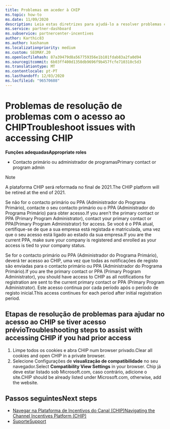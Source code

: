 ```yaml
---
title: Problemas em aceder à CHIP
ms.topic: how-to
ms.date: 11/09/2020
description: Leia estas diretrizes para ajudá-lo a resolver problemas com a utilização da ferramenta Channel Incentives Platform (CHIP).
ms.service: partner-dashboard
ms.subservice: partnercenter-incentives
author: Karthic83
ms.author: kashanum
ms.localizationpriority: medium
ms.custom: SEOMAY.20
ms.openlocfilehash: 87a39479d8a567759356e1b101fdab83a2fa0d94
ms.sourcegitcommit: 6b03ff400d1350db9696f9b457fcfe710310c5d3
ms.translationtype: MT
ms.contentlocale: pt-PT
ms.lasthandoff: 12/03/2020
ms.locfileid: "96570608"
---
```

# <a name="troubleshoot-issues-with-accessing-chip"></a><span data-ttu-id="76045-103">Problemas de resolução de problemas com o acesso ao CHIP</span><span class="sxs-lookup"><span data-stu-id="76045-103">Troubleshoot issues with accessing CHIP</span></span>

<span data-ttu-id="76045-104">**Funções adequadas**</span><span class="sxs-lookup"><span data-stu-id="76045-104">**Appropriate roles**</span></span>

- <span data-ttu-id="76045-105">Contacto primário ou administrador de programas</span><span class="sxs-lookup"><span data-stu-id="76045-105">Primary contact or program admin</span></span>

>[!NOTE]
><span data-ttu-id="76045-106">A plataforma CHIP será reformada no final de 2021.</span><span class="sxs-lookup"><span data-stu-id="76045-106">The CHIP platform will be retired at the end of 2021.</span></span>

<span data-ttu-id="76045-107">Se não for o contacto primário ou PPA (Administrador do Programa Primário), contacte o seu contacto primário ou o PPA (Administrador do Programa Primário) para obter acesso.</span><span class="sxs-lookup"><span data-stu-id="76045-107">If you aren't the primary contact or PPA (Primary Program Administrator), contact your primary contact or PPA(Primary Program Administrator) for access.</span></span> <span data-ttu-id="76045-108">Se você é o PPA atual, certifique-se de que a sua empresa está registada e matriculada, uma vez que o seu acesso está ligado ao estado da sua empresa.</span><span class="sxs-lookup"><span data-stu-id="76045-108">If you are the current PPA, make sure your company is registered and enrolled as your access is tied to your company status.</span></span>

<span data-ttu-id="76045-109">Se for o contacto primário ou PPA (Administrador do Programa Primário), deverá ter acesso ao CHIP, uma vez que todas as notificações de registo são enviadas para o contacto primário ou PPA (Administrador do Programa Primário).</span><span class="sxs-lookup"><span data-stu-id="76045-109">If you are the primary contact or PPA (Primary Program Administrator), you should have access to CHIP as all notifications for registration are sent to the current primary contact or PPA (Primary Program Administrator).</span></span> <span data-ttu-id="76045-110">Este acesso continua por cada período após o período de registo inicial.</span><span class="sxs-lookup"><span data-stu-id="76045-110">This access continues for each period after initial registration period.</span></span>

## <a name="troubleshooting-steps-to-assist-with-accessing-chip-if-you-had-prior-access"></a><span data-ttu-id="76045-111">Etapas de resolução de problemas para ajudar no acesso ao CHIP se tiver acesso prévio</span><span class="sxs-lookup"><span data-stu-id="76045-111">Troubleshooting steps to assist with accessing CHIP if you had prior access</span></span>

1. <span data-ttu-id="76045-112">Limpe todos os cookies e abra CHIP num browser privado.</span><span class="sxs-lookup"><span data-stu-id="76045-112">Clear all cookies and open CHIP in a private browser.</span></span>
1. <span data-ttu-id="76045-113">Selecione Configurações de **visualização de compatibilidade** no seu navegador.</span><span class="sxs-lookup"><span data-stu-id="76045-113">Select **Compatibility View Settings** in your browser.</span></span> <span data-ttu-id="76045-114">Chip já deve estar listado sob Microsoft.com, caso contrário, adicione o site.</span><span class="sxs-lookup"><span data-stu-id="76045-114">CHIP should be already listed under Microsoft.com, otherwise, add the website.</span></span>

## <a name="next-steps"></a><span data-ttu-id="76045-115">Passos seguintes</span><span class="sxs-lookup"><span data-stu-id="76045-115">Next steps</span></span>

- [<span data-ttu-id="76045-116">Navegar na Plataforma de Incentivos do Canal (CHIP)</span><span class="sxs-lookup"><span data-stu-id="76045-116">Navigating the Channel Incentives Platform (CHIP)</span></span>](chip-intro.md)
- [<span data-ttu-id="76045-117">Suporte</span><span class="sxs-lookup"><span data-stu-id="76045-117">Support</span></span>](report-problems-with-partner-center.md)